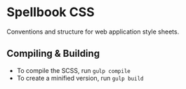 Spellbook CSS
=============

Conventions and structure for web application style sheets.

Compiling & Building
--------------------

- To compile the SCSS, run `gulp compile`
- To create a minified version, run `gulp build`
